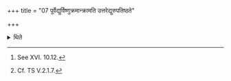 +++
title = "07 पूर्वेद्युर्विष्णुक्रमान्क्रामति उत्तरेद्युरुपतिष्ठते"

+++

<details><summary>थिते</summary>

7. (As long as he carries the fire in the pan) on the first day he takes the Viṣṇu-steps;[^1] on the next day he stands praising near it (with the Vātsapra-hymn).[^2]   

[^1]: See XVI. 10.12.  

[^2]: Cf. TS V.2.1.7. 
</details>

